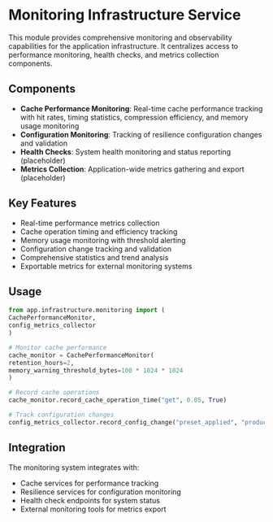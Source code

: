 # Monitoring Infrastructure Service

This module provides comprehensive monitoring and observability capabilities for the
application infrastructure. It centralizes access to performance monitoring, health
checks, and metrics collection components.

## Components

- **Cache Performance Monitoring**: Real-time cache performance tracking with hit rates,
timing statistics, compression efficiency, and memory usage monitoring
- **Configuration Monitoring**: Tracking of resilience configuration changes and validation
- **Health Checks**: System health monitoring and status reporting (placeholder)
- **Metrics Collection**: Application-wide metrics gathering and export (placeholder)

## Key Features

- Real-time performance metrics collection
- Cache operation timing and efficiency tracking
- Memory usage monitoring with threshold alerting
- Configuration change tracking and validation
- Comprehensive statistics and trend analysis
- Exportable metrics for external monitoring systems

## Usage

```python
from app.infrastructure.monitoring import (
CachePerformanceMonitor,
config_metrics_collector
)

# Monitor cache performance
cache_monitor = CachePerformanceMonitor(
retention_hours=2,
memory_warning_threshold_bytes=100 * 1024 * 1024
)

# Record cache operations
cache_monitor.record_cache_operation_time("get", 0.05, True)

# Track configuration changes
config_metrics_collector.record_config_change("preset_applied", "production")
```

## Integration

The monitoring system integrates with:
- Cache services for performance tracking
- Resilience services for configuration monitoring
- Health check endpoints for system status
- External monitoring tools for metrics export
